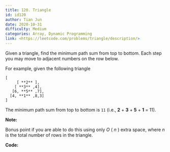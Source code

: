 ```yaml
---
title: 120. Triangle
id: id120
author: Tian Jun
date: 2020-10-31
difficulty: Medium
categories: Array, Dynamic Programming
link: <https://leetcode.com/problems/triangle/description/>
---
```


Given a triangle, find the minimum path sum from top to bottom. Each step you
may move to adjacent numbers on the row below.

For example, given the following triangle
            [         [ **2** ],        [ **3** ,4],       [6, **5** ,7],      [4, **1** ,8,3]    ]    

The minimum path sum from top to bottom is `11` (i.e., **2** \+ **3** \+ **5**
\+ **1** = 11).

**Note:**

Bonus point if you are able to do this using only _O_ ( _n_ ) extra space,
where _n_ is the total number of rows in the triangle.


**Code:**
